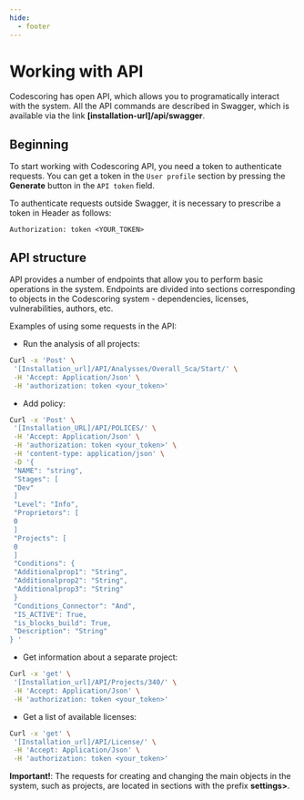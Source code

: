 ```yaml
---
hide:
  - footer
---
```


# Working with API

Codescoring has open API, which allows you to programatically interact with the system. All the API commands are described in Swagger, which is available via the link **[installation-url]/api/swagger**.

## Beginning

To start working with Codescoring API, you need a token to authenticate requests. You can get a token in the `User profile` section by pressing the **Generate** button in the `API token` field.

To authenticate requests outside Swagger, it is necessary to prescribe a token in Header as follows:

`Authorization: token <YOUR_TOKEN>`

## API structure

API provides a number of endpoints that allow you to perform basic operations in the system. Endpoints are divided into sections corresponding to objects in the Codescoring system - dependencies, licenses, vulnerabilities, authors, etc.

Examples of using some requests in the API:

- Run the analysis of all projects:

```Bash
Curl -x 'Post' \
 '[Installation_url]/API/Analysses/Overall_Sca/Start/' \
 -H 'Accept: Application/Json' \
 -H 'authorization: token <your_token>'
```

- Add policy:

```Bash
Curl -x 'Post' \
 '[Installation_URL]/API/POLICES/' \
 -H 'Accept: Application/Json' \
 -H 'authorization: token <your_token>' \
 -H 'content-type: application/json' \
 -D '{
 "NAME": "string",
 "Stages": [
 "Dev"
 ]
 "Level": "Info",
 "Proprietors": [
 0
 ]
 "Projects": [
 0
 ]
 "Conditions": {
 "Additionalprop1": "String",
 "Additionalprop2": "String",
 "Additionalprop3": "String"
 }
 "Conditions_Connector": "And",
 "IS_ACTIVE": True,
 "is_blocks_build": True,
 "Description": "String"
} '
```

- Get information about a separate project:

```Bash
Curl -x 'get' \
 '[Installation_url]/API/Projects/340/' \
 -H 'Accept: Application/Json' \
 -H 'authorization: token <your_token>'
```

- Get a list of available licenses:

```Bash
Curl -x 'get' \
 '[Installation_url]/API/License/' \
 -H 'Accept: Application/Json' \
 -H 'authorization: token <your_token>'
```

**Important!**: The requests for creating and changing the main objects in the system, such as projects, are located in sections with the prefix **settings>**.
